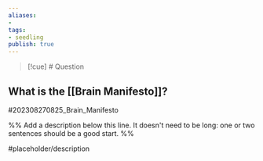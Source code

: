 ```yaml
---
aliases: 
- 
tags:
- seedling
publish: true
---
```

>[!cue] # Question

## What is the [[Brain Manifesto]]?


#202308270825_Brain_Manifesto

%% Add a description below this line. It doesn't need to be long: one or two sentences should be a good start. %%

#placeholder/description 
